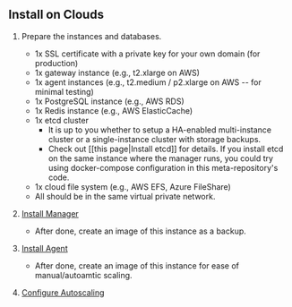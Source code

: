 ## Install on Clouds


1. Prepare the instances and databases.
   - 1x SSL certificate with a private key for your own domain (for production)
   - 1x gateway instance (e.g., t2.xlarge on AWS)
   - 1x agent instances (e.g., t2.medium / p2.xlarge on AWS -- for minimal testing)
   - 1x PostgreSQL instance (e.g., AWS RDS)
   - 1x Redis instance (e.g., AWS ElasticCache)
   - 1x etcd cluster
     - It is up to you whether to setup a HA-enabled multi-instance cluster or a single-instance cluster with storage backups.
     - Check out [[this page|Install etcd]] for details. If you install etcd on the same instance where the manager runs, you could try using docker-compose configuration in this meta-repository's code.
   - 1x cloud file system (e.g., AWS EFS, Azure FileShare)
   - All should be in the same virtual private network.

1. [Install Manager](install/install-manager.md)
   - After done, create an image of this instance as a backup.

1. [Install Agent](install/install-agent.md)
   - After done, create an image of this instance for ease of manual/autoamtic scaling.

1. [Configure Autoscaling](install/configure-autoscaling.md)

